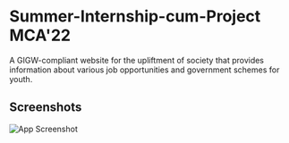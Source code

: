 # Summer-Internship-cum-Project MCA'22

A GIGW-compliant website for the upliftment of society that provides information about various job opportunities and government schemes for youth.

## Screenshots

![App Screenshot](https://via.placeholder.com/468x300?text=App+Screenshot+Here)
